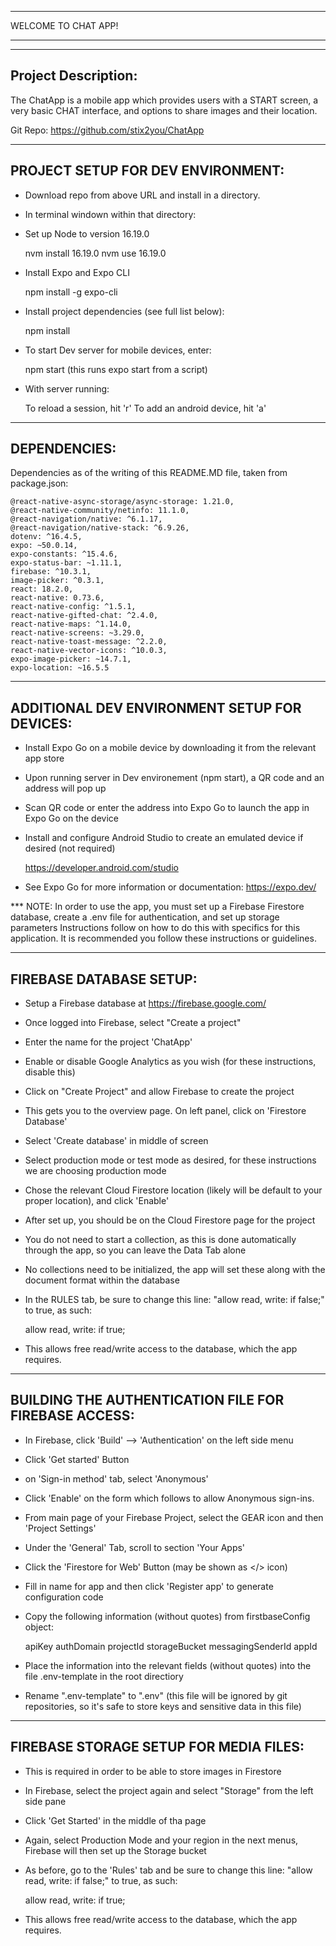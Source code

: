 ********************
WELCOME TO CHAT APP!
********************


--------------------
Project Description:
--------------------

The ChatApp is a mobile app which provides users with a START screen, a very basic CHAT interface, and options to share images and their location.

Git Repo:  https://github.com/stix2you/ChatApp



----------------------------------
PROJECT SETUP FOR DEV ENVIRONMENT:
----------------------------------

- Download repo from above URL and install in a directory.

- In terminal windown within that directory:

- Set up Node to version 16.19.0

   nvm install 16.19.0
   nvm use 16.19.0

- Install Expo and Expo CLI   

   npm install -g expo-cli

- Install project dependencies (see full list below):

   npm install 

- To start Dev server for mobile devices, enter:

   npm start 
(this runs expo start from a script)

- With server running:

   To reload a session, hit 'r'
   To add an android device, hit 'a'



-------------
DEPENDENCIES:
-------------

Dependencies as of the writing of this README.MD file, taken from package.json:

    @react-native-async-storage/async-storage: 1.21.0,
    @react-native-community/netinfo: 11.1.0,
    @react-navigation/native: ^6.1.17,
    @react-navigation/native-stack: ^6.9.26,
    dotenv: ^16.4.5,
    expo: ~50.0.14,
    expo-constants: ^15.4.6,
    expo-status-bar: ~1.11.1,
    firebase: ^10.3.1,
    image-picker: ^0.3.1,
    react: 18.2.0,
    react-native: 0.73.6,
    react-native-config: ^1.5.1,
    react-native-gifted-chat: ^2.4.0,
    react-native-maps: ^1.14.0,
    react-native-screens: ~3.29.0,
    react-native-toast-message: ^2.2.0,
    react-native-vector-icons: ^10.0.3,
    expo-image-picker: ~14.7.1,
    expo-location: ~16.5.5



---------------------------------------------
ADDITIONAL DEV ENVIRONMENT SETUP FOR DEVICES:
---------------------------------------------

- Install Expo Go on a mobile device by downloading it from the relevant app store

- Upon running server in Dev environement (npm start), a QR code and an address will pop up

- Scan QR code or enter the address into Expo Go to launch the app in Expo Go on the device

- Install and configure Android Studio to create an emulated device if desired (not required) 

   https://developer.android.com/studio

- See Expo Go for more information or documentation:  https://expo.dev/



*** NOTE: In order to use the app, you must set up a Firebase Firestore database, create a .env file for authentication, and set up storage parameters
Instructions follow on how to do this with specifics for this application.  It is recommended you follow these instructions or guidelines.

------------------------
FIREBASE DATABASE SETUP:
------------------------

- Setup a Firebase database at https://firebase.google.com/

- Once logged into Firebase, select "Create a project"

- Enter the name for the project 'ChatApp'

- Enable or disable Google Analytics as you wish (for these instructions, disable this)

- Click on "Create Project" and allow Firebase to create the project

- This gets you to the overview page.  On left panel, click on 'Firestore Database'

- Select 'Create database' in middle of screen

- Select production mode or test mode as desired, for these instructions we are choosing production mode

- Chose the relevant Cloud Firestore location (likely will be default to your proper location), and click 'Enable'

- After set up, you should be on the Cloud Firestore page for the project

- You do not need to start a collection, as this is done automatically through the app, so you can leave the Data Tab alone

- No collections need to be initialized, the app will set these along with the document format within the database

- In the RULES tab, be sure to change this line:  "allow read, write: if false;"  to true, as such:

   allow read, write: if true;

- This allows free read/write access to the database, which the app requires.



-----------------------------------------------------
BUILDING THE AUTHENTICATION FILE FOR FIREBASE ACCESS:
-----------------------------------------------------

- In Firebase, click 'Build' --> 'Authentication' on the left side menu

- Click 'Get started' Button

- on 'Sign-in method' tab, select 'Anonymous'

- Click 'Enable' on the form which follows to allow Anonymous sign-ins.

- From main page of your Firebase Project, select the GEAR icon and then 'Project Settings'

- Under the 'General' Tab, scroll to section 'Your Apps'

- Click the 'Firestore for Web' Button (may be shown as </> icon)

- Fill in name for app and then click 'Register app' to generate configuration code

- Copy the following information (without quotes) from firstbaseConfig object:

   apiKey
   authDomain
   projectId
   storageBucket
   messagingSenderId
   appId

- Place the information into the relevant fields (without quotes) into the file .env-template in the root directiory

- Rename ".env-template" to ".env"   (this file will be ignored by git repositories, so it's safe to store keys and sensitive data in this file)



---------------------------------------
FIREBASE STORAGE SETUP FOR MEDIA FILES:
---------------------------------------

- This is required in order to be able to store images in Firestore

- In Firebase, select the project again and select "Storage" from the left side pane

- Click 'Get Started' in the middle of tha page

- Again, select Production Mode and your region in the next menus, Firebase will then set up the Storage bucket

- As before, go to the 'Rules' tab and be sure to change this line:  "allow read, write: if false;"  to true, as such:

   allow read, write: if true;

- This allows free read/write access to the database, which the app requires.


